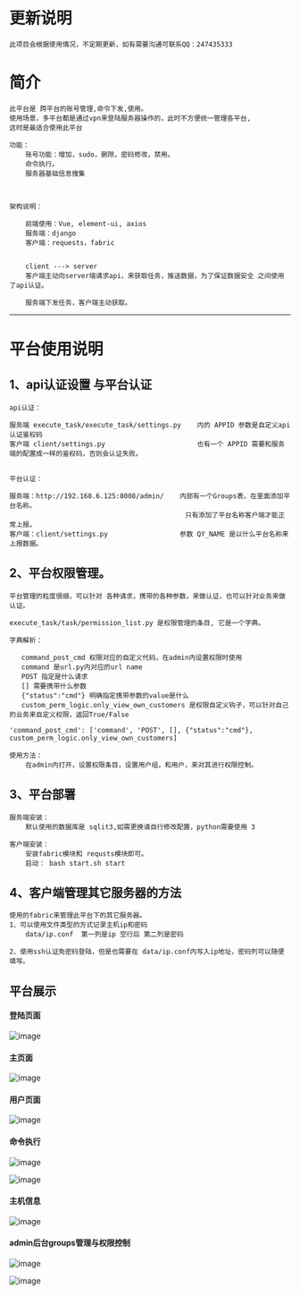 # 更新说明

    此项目会根据使用情况，不定期更新，如有需要沟通可联系QQ：247435333


# 简介

    此平台是 跨平台的账号管理,命令下发,使用。
    使用场景，多平台都是通过vpn来登陆服务器操作的，此时不方便统一管理各平台,
    这时是最适合使用此平台

    功能：
        账号功能：增加，sudo，删除，密码修改，禁用。
        命令执行。
        服务器基础信息搜集


    
    架构说明：
        
        前端使用：Vue, element-ui, axios
        服务端：django
        客户端：requests，fabric


        client ---> server
        客户端主动向server端请求api，来获取任务，推送数据，为了保证数据安全 之间使用了api认证。

        服务端下发任务，客户端主动获取。


---

# 平台使用说明

## 1、api认证设置 与平台认证

    api认证：

    服务端 execute_task/execute_task/settings.py    内的 APPID 参数是自定义api认证鉴权码
    客户端 client/settings.py                       也有一个 APPID 需要和服务端的配置成一样的鉴权码，否则会认证失败。
    

    平台认证：
    
    服务端：http://192.168.6.125:8008/admin/    内部有一个Groups表，在里面添加平台名称。
                                                只有添加了平台名称客户端才能正常上报。
    客户端：client/settings.py                  参数 QY_NAME 是以什么平台名称来上报数据。

## 2、平台权限管理。

    平台管理的粒度很细，可以针对 各种请求，携带的各种参数，来做认证，也可以针对业务来做认证。

    execute_task/task/permission_list.py 是权限管理的条目, 它是一个字典。

    字典解析：
    
       command_post_cmd 权限对应的自定义代码，在admin内设置权限时使用
       command 是url.py内对应的url name 
       POST 指定是什么请求
       [] 需要携带什么参数
       {"status":"cmd"} 明确指定携带参数的value是什么
       custom_perm_logic.only_view_own_customers 是权限自定义钩子，可以针对自己的业务来自定义权限，返回True/False
 
    'command_post_cmd': ['command', 'POST', [], {"status":"cmd"}, custom_perm_logic.only_view_own_customers]

    使用方法：
        在admin内打开，设置权限条目，设置用户组，和用户，来对其进行权限控制。


## 3、平台部署

    服务端安装：
        默认使用的数据库是 sqlit3,如需更换请自行修改配置，python需要使用 3

    客户端安装：
        安装fabric模块和 requsts模块即可。
        启动： bash start.sh start 


## 4、客户端管理其它服务器的方法

    使用的fabric来管理此平台下的其它服务器。
    1、可以使用文件类型的方式记录主机ip和密码
        data/ip.conf  第一列是ip 空行后 第二列是密码

    2、使用ssh认证免密码登陆，但是也需要在 data/ip.conf内写入ip地址，密码列可以随便填写。



## 平台展示

#### 登陆页面

![image](https://github.com/s57445560/img-all/raw/master/user_command/login.png)


#### 主页面

![image](https://github.com/s57445560/img-all/raw/master/user_command/index.png)


#### 用户页面

![image](https://github.com/s57445560/img-all/raw/master/user_command/user_list.png)


#### 命令执行

![image](https://github.com/s57445560/img-all/raw/master/user_command/command.png)

![image](https://github.com/s57445560/img-all/raw/master/user_command/command1.png)


#### 主机信息

![image](https://github.com/s57445560/img-all/raw/master/user_command/host.png)

#### admin后台groups管理与权限控制

![image](https://github.com/s57445560/img-all/raw/master/user_command/admin_groups.png)

![image](https://github.com/s57445560/img-all/raw/master/user_command/jq.png)

